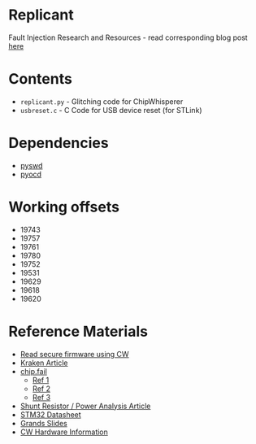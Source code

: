 # Replicant

Fault Injection Research and Resources - read corresponding blog post [here](https://voidstarsec.com/blog/replicant-part-1)

# Contents

- ```replicant.py``` - Glitching code for ChipWhisperer
- ```usbreset.c``` - C Code for USB device reset (for STLink)

# Dependencies

- [pyswd](https://github.com/cortexm/pyswd)
- [pyocd](https://github.com/pyocd/pyOCD) 

# Working offsets 
- 19743 
- 19757 
- 19761
- 19780
- 19752
- 19531
- 19629
- 19618
- 19620

# Reference Materials

- [Read secure firmware using CW](https://prog.world/read-secure-firmware-from-stm32f1xx-flash-using-chipwhisperer/)
- [Kraken Article](https://blog.kraken.com/post/3662/kraken-identifies-critical-flaw-in-trezor-hardware-wallets/)
- [chip.fail](https://chip.fail/chipfail.pdf)
    - [Ref 1 ](https://www.usenix.org/system/files/conference/woot17/woot17-paper-obermaier.pdf)
    - [Ref 2 ](https://tches.iacr.org/index.php/TCHES/article/download/7390/6562/)
    - [Ref 3 ](http://circuitcellar.com/cc-blog/verifying-code-readout-protection-claims/)
- [Shunt Resistor / Power Analysis Article](https://research.kudelskisecurity.com/2019/10/16/power-analysis-to-the-people/)
- [STM32 Datasheet](https://www.st.com/resource/en/datasheet/cd00237391.pdf)
- [Grands Slides](http://www.grandideastudio.com/wp-content/uploads/wallet_hack_slides.pdf)
- [CW Hardware Information](https://rtfm.newae.com/Capture/ChipWhisperer-Lite/)
